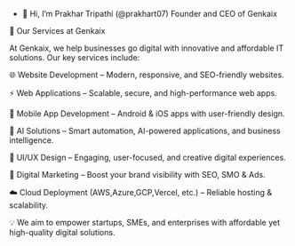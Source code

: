 - 👋 Hi, I’m Prakhar Tripathi (@prakhart07) Founder and CEO of Genkaix

🚀 Our Services at Genkaix

At Genkaix, we help businesses go digital with innovative and affordable IT solutions. Our key services include:

🌐 Website Development – Modern, responsive, and SEO-friendly websites. 

⚡ Web Applications – Scalable, secure, and high-performance web apps.

📱 Mobile App Development – Android & iOS apps with user-friendly design.

🤖 AI Solutions – Smart automation, AI-powered applications, and business intelligence.

🎨 UI/UX Design – Engaging, user-focused, and creative digital experiences.

📢 Digital Marketing – Boost your brand visibility with SEO, SMO & Ads.

☁️ Cloud Deployment (AWS,Azure,GCP,Vercel, etc.) – Reliable hosting & scalability.

💡 We aim to empower startups, SMEs, and enterprises with affordable yet high-quality digital solutions.
<!---
prakhart07/prakhart07 is a ✨ special ✨ repository because its `README.md` (this file) appears on your GitHub profile.
You can click the Preview link to take a look at your changes.
--->
